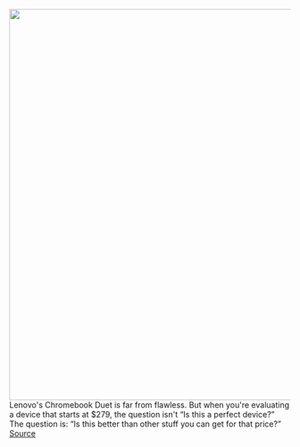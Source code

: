 <img src='https://cdn.vox-cdn.com/thumbor/HozOj6B4ZeyiR1BSuu-zvAk2J44=/0x0:2040x1534/1200x800/filters:focal(882x646:1208x972)/cdn.vox-cdn.com/uploads/chorus_image/image/66815114/mchin_200512_4018_0003.0.jpg' width='700px' /><br/>
Lenovo's Chromebook Duet is far from flawless. But when you're evaluating a device that starts at $279, the question isn't “Is this a perfect device?” The question is: “Is this better than other stuff you can get for that price?”
<a href='https://www.theverge.com/21262694/lenovo-chromebook-duet-review-tablet-chromebook-chrome-os-price'> Source <a/>
